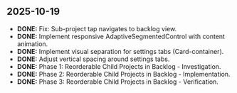 ## 2025-10-19
- **DONE:** Fix: Sub-project tap navigates to backlog view.
- **DONE:** Implement responsive AdaptiveSegmentedControl with content animation.
- **DONE:** Implement visual separation for settings tabs (Card-container).
- **DONE:** Adjust vertical spacing around settings tabs.
- **DONE:** Phase 1: Reorderable Child Projects in Backlog - Investigation.
- **DONE:** Phase 2: Reorderable Child Projects in Backlog - Implementation.
- **DONE:** Phase 3: Reorderable Child Projects in Backlog - Verification.
